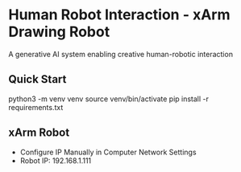 # Human Robot Interaction - xArm Drawing Robot
A generative AI system enabling creative human-robotic interaction

## Quick Start
python3 -m venv venv
source venv/bin/activate
pip install -r requirements.txt

## xArm Robot
- Configure IP Manually in Computer Network Settings
- Robot IP: 192.168.1.111
